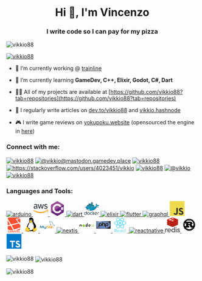 <h1 align="center">Hi 👋, I'm Vincenzo</h1>
<h3 align="center">I write code so I can pay for my pizza</h3>

<p align="left"> <img src="https://komarev.com/ghpvc/?username=vikkio88&label=Profile%20views&color=0e75b6&style=flat" alt="vikkio88" /> </p>

<p align="left"> <a href="https://github.com/ryo-ma/github-profile-trophy"><img src="https://github-profile-trophy.vercel.app/?username=vikkio88" alt="vikkio88" /></a> </p>

- 🔭 I’m currently working @ [trainline](https://www.trainlinegroup.com/)

- 🌱 I’m currently learning **GameDev, C++, Elixir, Godot, C#, Dart**

- 👨‍💻 All of my projects are available at [https://github.com/vikkio88?tab=repositories](https://github.com/vikkio88?tab=repositories)

- 📝 I regularly write articles on [dev.to/vikkio88](https://dev.to/vikkio88) and [vikkio.hashnode](https://vikkio.hashnode.dev/)

- 🎮 I write game reviews on [yokupoku.website](https://yokupoku.website) (opensourced the engine in [here](https://github.com/vikkio88/yokupoku))


<h3 align="left">Connect with me:</h3>
<p align="left">
<a href="https://dev.to/vikkio88" target="blank"><img align="center" src="https://cdn.jsdelivr.net/npm/simple-icons@3.0.1/icons/dev-dot-to.svg" alt="vikkio88" height="30" width="40" /></a>
<a href="https://mastodon.gamedev.place/web/@vikkio" target="blank"><img align="center" src="https://user-images.githubusercontent.com/248805/200536997-5e2510fd-0fa4-4dd9-9951-332f55e3cd52.png" alt="@vikkio@mastodon.gamedev.place" height="30" width="30" /></a>
<a href="https://linkedin.com/in/vikkio88" target="blank"><img align="center" src="https://raw.githubusercontent.com/rahuldkjain/github-profile-readme-generator/master/src/images/icons/Social/linked-in-alt.svg" alt="vikkio88" height="30" width="40" /></a>
<a href="https://stackoverflow.com/users/4023451/vikkio" target="blank"><img align="center" src="https://raw.githubusercontent.com/rahuldkjain/github-profile-readme-generator/master/src/images/icons/Social/stack-overflow.svg" alt="https://stackoverflow.com/users/4023451/vikkio" height="30" width="40" /></a>
<a href="https://fb.com/vikkio88" target="blank"><img align="center" src="https://raw.githubusercontent.com/rahuldkjain/github-profile-readme-generator/master/src/images/icons/Social/facebook.svg" alt="vikkio88" height="30" width="40" /></a>
<a href="https://medium.com/@vikkio" target="blank"><img align="center" src="https://raw.githubusercontent.com/rahuldkjain/github-profile-readme-generator/master/src/images/icons/Social/medium.svg" alt="@vikkio" height="30" width="40" /></a>
<a href="https://www.youtube.com/c/vincenzovikkiociaccio" target="blank"><img align="center" src="https://raw.githubusercontent.com/rahuldkjain/github-profile-readme-generator/master/src/images/icons/Social/youtube.svg" alt="vikkio88" height="30" width="40" /></a>
</p>

<h3 align="left">Languages and Tools:</h3>
<p align="left"> <a href="https://www.arduino.cc/" target="_blank" rel="noreferrer"> <img src="https://cdn.worldvectorlogo.com/logos/arduino-1.svg" alt="arduino" width="40" height="40"/> </a> <a href="https://aws.amazon.com" target="_blank" rel="noreferrer"> <img src="https://raw.githubusercontent.com/devicons/devicon/master/icons/amazonwebservices/amazonwebservices-original-wordmark.svg" alt="aws" width="40" height="40"/> </a> <a href="https://www.w3schools.com/cs/" target="_blank" rel="noreferrer"> <img src="https://raw.githubusercontent.com/devicons/devicon/master/icons/csharp/csharp-original.svg" alt="csharp" width="40" height="40"/> </a> <a href="https://dart.dev" target="_blank" rel="noreferrer"> <img src="https://www.vectorlogo.zone/logos/dartlang/dartlang-icon.svg" alt="dart" width="40" height="40"/> </a> <a href="https://www.docker.com/" target="_blank" rel="noreferrer"> <img src="https://raw.githubusercontent.com/devicons/devicon/master/icons/docker/docker-original-wordmark.svg" alt="docker" width="40" height="40"/> </a> <a href="https://elixir-lang.org" target="_blank" rel="noreferrer"> <img src="https://www.vectorlogo.zone/logos/elixir-lang/elixir-lang-icon.svg" alt="elixir" width="40" height="40"/> </a> <a href="https://flutter.dev" target="_blank" rel="noreferrer"> <img src="https://www.vectorlogo.zone/logos/flutterio/flutterio-icon.svg" alt="flutter" width="40" height="40"/> </a> <a href="https://graphql.org" target="_blank" rel="noreferrer"> <img src="https://www.vectorlogo.zone/logos/graphql/graphql-icon.svg" alt="graphql" width="40" height="40"/> </a> <a href="https://developer.mozilla.org/en-US/docs/Web/JavaScript" target="_blank" rel="noreferrer"> <img src="https://raw.githubusercontent.com/devicons/devicon/master/icons/javascript/javascript-original.svg" alt="javascript" width="40" height="40"/> </a> <a href="https://laravel.com/" target="_blank" rel="noreferrer"> <img src="https://raw.githubusercontent.com/devicons/devicon/master/icons/laravel/laravel-plain-wordmark.svg" alt="laravel" width="40" height="40"/> </a> <a href="https://www.linux.org/" target="_blank" rel="noreferrer"> <img src="https://raw.githubusercontent.com/devicons/devicon/master/icons/linux/linux-original.svg" alt="linux" width="40" height="40"/> </a> <a href="https://www.mysql.com/" target="_blank" rel="noreferrer"> <img src="https://raw.githubusercontent.com/devicons/devicon/master/icons/mysql/mysql-original-wordmark.svg" alt="mysql" width="40" height="40"/> </a> <a href="https://nextjs.org/" target="_blank" rel="noreferrer"> <img src="https://cdn.worldvectorlogo.com/logos/nextjs-2.svg" alt="nextjs" width="40" height="40"/> </a> <a href="https://nodejs.org" target="_blank" rel="noreferrer"> <img src="https://raw.githubusercontent.com/devicons/devicon/master/icons/nodejs/nodejs-original-wordmark.svg" alt="nodejs" width="40" height="40"/> </a> <a href="https://www.php.net" target="_blank" rel="noreferrer"> <img src="https://raw.githubusercontent.com/devicons/devicon/master/icons/php/php-original.svg" alt="php" width="40" height="40"/> </a> <a href="https://reactjs.org/" target="_blank" rel="noreferrer"> <img src="https://raw.githubusercontent.com/devicons/devicon/master/icons/react/react-original-wordmark.svg" alt="react" width="40" height="40"/> </a> <a href="https://reactnative.dev/" target="_blank" rel="noreferrer"> <img src="https://reactnative.dev/img/header_logo.svg" alt="reactnative" width="40" height="40"/> </a> <a href="https://redis.io" target="_blank" rel="noreferrer"> <img src="https://raw.githubusercontent.com/devicons/devicon/master/icons/redis/redis-original-wordmark.svg" alt="redis" width="40" height="40"/> </a> <a href="https://www.rust-lang.org" target="_blank" rel="noreferrer"> <img src="https://raw.githubusercontent.com/devicons/devicon/master/icons/rust/rust-plain.svg" alt="rust" width="40" height="40"/> </a> <a href="https://www.typescriptlang.org/" target="_blank" rel="noreferrer"> <img src="https://raw.githubusercontent.com/devicons/devicon/master/icons/typescript/typescript-original.svg" alt="typescript" width="40" height="40"/> </a> </p>

<p><img align="left" src="https://github-readme-stats.vercel.app/api/top-langs?username=vikkio88&show_icons=true&locale=en&layout=compact" alt="vikkio88" /></p>

<p>&nbsp;<img align="center" src="https://github-readme-stats.vercel.app/api?username=vikkio88&show_icons=true&locale=en" alt="vikkio88" /></p>

<p><img align="center" src="https://github-readme-streak-stats.herokuapp.com/?user=vikkio88&" alt="vikkio88" /></p>
